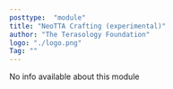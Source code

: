 ```yaml
---
posttype:  "module"  
title: "NeoTTA Crafting (experimental)"
author: "The Terasology Foundation"
logo: "./logo.png"
Tag: ""
---
```

No info available about this module
